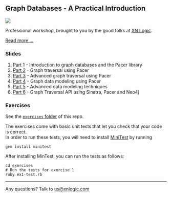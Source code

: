 ## Graph Databases - A Practical Introduction


[<img src="http://xnlogic.github.io/graph-training/img/screenshot.png">](http://xnlogic.github.io/graph-training/)


Professional workshop, brought to you by the good folks at [XN Logic](http://xnlogic.com). 

[Read more ...](http://xnlogic.github.io/graph-training/)

### Slides

 1. [Part 1](http://slides.com/xnlogic/graph-training-1#/) - Introduction to graph databases and the Pacer library
 2. [Part 2](http://slides.com/xnlogic/graph-training-2#/) - Graph traversal using Pacer
 3. [Part 3](http://slides.com/xnlogic/graph-training-3#/) - Advanced graph traversal using Pacer
 4. [Part 4](http://slides.com/xnlogic/graph-training-4#/) - Graph data modeling using Pacer
 5. [Part 5](http://slides.com/xnlogic/graph-training-5#/) - Advanced data modeling techniques
 6. [Part 6](http://slides.com/xnlogic/graph-training-6#/) - Graph Traversal API using Sinatra, Pacer and Neo4j 

### Exercises

See the [`exercises` folder](exercises) of this repo.

The exercises come with basic unit tests that let you check that your code is correct.     
In order to run these tests, you will need to install [MiniTest](https://rubygems.org/gems/minitest/versions/5.7.0) by running

```
gem install minitest
```

After installing MinTest, you can run the tests as follows:

```
cd exercises
# Run the tests for exercise 1
ruby ex1-test.rb
```


----

Any questions? Talk to us@xnlogic.com
